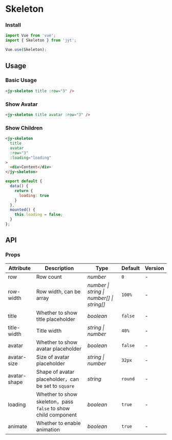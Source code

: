 # Skeleton

### Install

``` javascript
import Vue from 'vue';
import { Skeleton } from 'jyt';

Vue.use(Skeleton);
```

## Usage

### Basic Usage

```html
<jy-skeleton title :row="3" />
```

### Show Avatar

```html
<jy-skeleton title avatar :row="3" />
```

### Show Children

```html
<jy-skeleton
  title
  avatar
  :row="3"
  :loading="loading"
>
  <div>Content</div>
</jy-skeleton>
```

```js
export default {
  data() {
    return {
      loading: true
    }
  },
  mounted() {
    this.loading = false;
  }
};
```

## API

### Props

| Attribute | Description | Type | Default | Version |
|------|------|------|------|------|
| row | Row count | *number* | `0` | - |
| row-width | Row width, can be array | *number \| string \| number[] \| string[]* | `100%` | - |
| title | Whether to show title placeholder | *boolean* | `false` | - |
| title-width | Title width | *string \| number* | `40%` | - |
| avatar | Whether to show avatar placeholder | *boolean* | `false` | - |
| avatar-size | Size of avatar placeholder | *string \| number* | `32px` | - |
| avatar-shape | Shape of avatar placeholder，can be set to `square` | *string* | `round` | - |
| loading | Whether to show skeleton，pass `false` to show child component | *boolean* | `true` | - |
| animate | Whether to enable animation | *boolean* | `true` | - |
